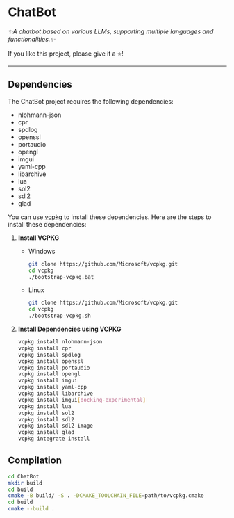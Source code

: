# ChatBot

_✨A chatbot based on various LLMs, supporting multiple languages and functionalities.✨_

If you like this project, please give it a ⭐️!

---

## Dependencies

The ChatBot project requires the following dependencies:

* nlohmann-json
* cpr
* spdlog
* openssl
* portaudio
* opengl
* imgui
* yaml-cpp
* libarchive
* lua
* sol2
* sdl2
* glad

You can use [vcpkg](https://github.com/microsoft/vcpkg) to install these dependencies. Here are the steps to install these dependencies:

1. **Install VCPKG**
    * Windows
      ```bash
      git clone https://github.com/Microsoft/vcpkg.git
      cd vcpkg
      ./bootstrap-vcpkg.bat
      ```  
    * Linux
      ```bash
      git clone https://github.com/Microsoft/vcpkg.git
      cd vcpkg
      ./bootstrap-vcpkg.sh
      ```  

2. **Install Dependencies using VCPKG**
    ```bash
    vcpkg install nlohmann-json
    vcpkg install cpr
    vcpkg install spdlog
    vcpkg install openssl
    vcpkg install portaudio
    vcpkg install opengl
    vcpkg install imgui
    vcpkg install yaml-cpp
    vcpkg install libarchive
    vcpkg install imgui[docking-experimental]
    vcpkg install lua
    vcpkg install sol2
    vcpkg install sdl2
    vcpkg install sdl2-image
    vcpkg install glad
    vcpkg integrate install
    ```

## Compilation

```bash
cd ChatBot
mkdir build
cd build
cmake -B build/ -S . -DCMAKE_TOOLCHAIN_FILE=path/to/vcpkg.cmake
cd build
cmake --build .
